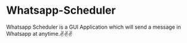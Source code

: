 # Whatsapp-Scheduler
Whatsapp Scheduler is a GUI Application which will send a message in Whatsapp at anytime.✌✌✌
